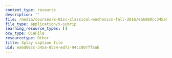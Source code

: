 ```yaml
---
content_type: resource
description: ''
file: /media/courses/8-01sc-classical-mechanics-fall-2016/ea6d80cc345a0554ed7394cc807ffaab_PQfYJ2TjpEU.srt
file_type: application/x-subrip
learning_resource_types: []
ocw_type: OCWFile
resourcetype: Other
title: 3play caption file
uid: ea6d80cc-345a-0554-ed73-94cc807ffaab
---
```

